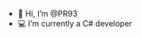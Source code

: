 - 👋 Hi, I’m @PR93
- :computer: I’m currently a C# developer 
  
  
    
  
     
    
         
  
  
    
   
  
   
